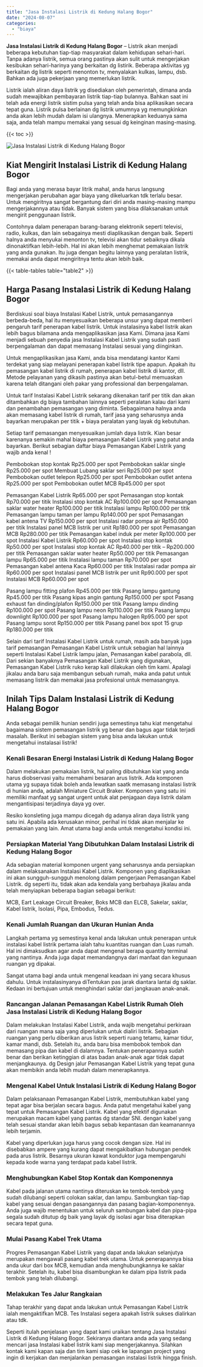 ```yaml
---
title: "Jasa Instalasi Listrik di Kedung Halang Bogor"
date: "2024-08-07"
categories: 
  - "biaya"
---
```


**Jasa Instalasi Listrik di Kedung Halang Bogor** – Listrik akan menjadi beberapa kebutuhan tiap-tiap masyarakat dalam kehidupan sehari-hari. Tanpa adanya listrik, semua orang pastinya akan sulit untuk mengerjakan kesibukan sehari-harinya yang berkaitan dg listirik. Beberapa aktivitas yg berkaitan dg listrik seperti menonton tv, menyalakan kulkas, lampu, dsb. Bahkan ada juga pekerjaan yang memerlukan listrik.

Listrik ialah aliran daya listrik yg disediakan oleh pemerintah, dimana anda sudah mewajibkan pembayaran listrik tiap-tiap bulannya. Bahkan saat ini telah ada energi listrik sistim pulsa yang telah anda bisa aplikasikan secara tepat guna. Listrik pulsa berlainan dg listrik umumnya yg memungkinkan anda akan lebih mudah dalam isi ulangnya. Menerapkan keduanya sama saja, anda telah mampu memakai yang sesuai dg keinginan masing-masing.

{{< toc >}}

![Jasa Instalasi Listrik di Kedung Halang Bogor](/images/instalasi-listrik-murah16.png)

## Kiat Mengirit Instalasi Listrik di Kedung Halang Bogor

Bagi anda yang merasa bayar litrik mahal, anda harus langsung mengerjakan perubahan agar biaya yang dikeluarkan tdk terlalu besar. Untuk mengiritnya sangat bergantung dari diri anda masing-masing mampu mengerjakannya atau tidak. Banyak sistem yang bisa dilaksanakan untuk mengirit penggunaan listrik.

Contohnya dalam penerapan barang-barang elektronik seperti televisi, radio, kulkas, dan lain sebagainya mesti diaplikasikan dengan baik. Seperti halnya anda menyukai menonton tv, televisi akan tidur sebaiknya dikala dinonaktifkan lebih-lebih. Hal ini akan lebih menghemat pemakaian listrik yang anda gunakan. Itu juga dengan begitu lainnya yang peralatan listrik, memakai anda dapat mengiritnya tentu akan lebih baik.

{{< table-tables table="table2" >}}

## Harga Pasang Instalasi Listrik di Kedung Halang Bogor

Berdiskusi soal biaya Instalasi Kabel Listrik, untuk pemasangannya berbeda-beda, hal itu menyesuaikan beberapa unsur yang dapat memberi pengaruh tarif penerapan kabel listrik. Untuk instalasinya kabel listrik akan lebih bagus bilamana anda mengaplikasikan jasa Kami. Dimana jasa Kami menjadi sebuah penyedia jasa Instalasi Kabel Listrik yang sudah pasti berpengalaman dan dapat memasang Instalasi sesuai yang diinginkan.

Untuk mengaplikasikan jasa Kami, anda bisa mendatangi kantor Kami terdekat yang siap melayani penerapan kabel listrik tipe apapun. Apakah itu pemasangan kabel listrik di rumah, penerapan kabel listrik di kantor, dll. Metode pelayanan yang dikasih pastinya akan betul-betul memuaskan karena telah ditangani oleh pakar yang professional dan berpengalaman.

Untuk tarif Instalasi Kabel Listrik sekarang dikenakan tarif per titik dan akan ditambahkan dg biaya tambahan lainnya seperti peralatan kalau dari kami dan penambahan pemasangan yang diminta. Sebagaimana halnya anda akan memasang kabel listrik di rumah, tarif jasa yang seharusnya anda bayarkan merupakan per titik + biaya peralatan yang layak dg kebutuhan.

Setiap tarif pemasangan menyesuaikan jumlah daya listrik. Kian besar karenanya semakin mahal biaya pemasangan Kabel Listrik yang patut anda bayarkan. Berikut sebagian daftar biaya Pemasangan Kabel Listrik yang wajib anda kenal !

Pembobokan stop kontak Rp25.000 per spot Pembobokan saklar single Rp25.000 per spot Membuat Lubang saklar seri Rp25.000 per spot Pembobokan outlet telepon Rp25.000 per spot Pembobokan outlet antena Rp25.000 per spot Pembobokan outlet MCB Rp45.000 per spot

Pemasangan Kabel Listrik Rp65.000 per spot Pemasangan stop kontak Rp70.000 per titik Instalasi stop kontak AC Rp100.000 per spot Pemasangan saklar water heater Rp100.000 per titik Instalasi lampu Rp100.000 per titik Pemasangan lampu taman per lampu Rp140.000 per spot Pemasangan kabel antena TV Rp150.000 per spot Instalasi radar pompa air Rp150.000 per titik Instalasi panel MCB listrik per unit Rp180.000 per spot Pemasangan MCB Rp280.000 per titik Pemasangan kabel induk per meter Rp100.000 per spot Instalasi Kabel Listrik Rp60.000 per spot Instalasi stop kontak Rp50.000 per spot Instalasi stop kontak AC Rp40.000 per titik – Rp200.000 per titik Pemasangan saklar water heater Rp50.000 per titik Pemasangan lampu Rp65.000 per titik Instalasi lampu taman Rp70.000 per spot Pemasangan kabel antena Kaca Rp60.000 per titik Instalasi radar pompa air Rp60.000 per spot Instalasi panel MCB listrik per unit Rp90.000 per spot Instalasi MCB Rp60.000 per spot

Pasang lampu fitting plafon Rp45.000 per titik Pasang lampu gantung Rp45.000 per titik Pasang kipas angin gantung Rp150.000 per spot Pasang exhaust fan dinding/plafon Rp150.000 per titik Pasang lampu dinding Rp100.000 per spot Pasang lampu neon Rp110.000 per titik Pasang lampu downlight Rp100.000 per spot Pasang lampu halogen Rp95.000 per spot Pasang lampu sorot Rp150.000 per titik Pasang panel box spot 15 grup Rp180.000 per titik

Selain dari tarif Instalasi Kabel Listrik untuk rumah, masih ada banyak juga tarif pemasangan Pemasangan Kabel Listrik untuk sebagian hal lainnya seperti Instalasi Kabel Listrik lampu jalan, Pemasangan kabel parabola, dll. Dari sekian banyaknya Pemasangan Kabel Listrik yang digunakan, Pemasangan Kabel Listrik ruko kerap kali dilakukan oleh tim kami. Apalagi jikalau anda baru saja membangun sebuah rumah, maka anda patut untuk memasang listrik dan memakai jasa profesional untuk memasangnya.

## Inilah Tips Dalam Instalasi Listrik di Kedung Halang Bogor


Anda sebagai pemilik hunian sendiri juga semestinya tahu kiat mengetahui bagaimana sistem pemasangan listrik yg benar dan bagus agar tidak terjadi masalah. Berikut ini sebagian sistem yang bisa anda lakukan untuk mengetahui instalasai listrik!

### Kenali Besaran Energi Instalasi Listrik di Kedung Halang Bogor

Dalam melakukan pemakaian listrik, hal paling dibutuhkan kiat yang anda harus diobservasi yaitu memahami besaran arus listrik. Ada komponen utama yg supaya tidak boleh anda lewatkan saatk memasang instalasi listrik di hunian anda, adalah Miniature Circuit Braker. Komponen yang satu ini memiliki manfaat yg sangat urgent untuk alat penjagaan daya listrik dalam mengantisipasi terjadinya daya yg over.

Resiko konsleting juga mampu dicegah dg adanya aliran daya listrik yang satu ini. Apabila ada kerusakan minor, perihal ini tidak akan menjalar ke pemakaian yang lain. Amat utama bagi anda untuk mengetahui kondisi ini.

### Persiapkan Material Yang Dibutuhkan Dalam Instalasi Listrik di Kedung Halang Bogor

Ada sebagian material komponen urgent yang seharusnya anda persiapkan dalam melaksanakan Instalasi Kabel Listrik. Komponen yang diaplikasikan ini akan sungguh-sungguh menolong dalam pengerjaan Pemasangan Kabel Listrik. dg seperti itu, tidak akan ada kendala yang berbahaya jikalau anda telah menyiapkan beberapa bagian sebagai berikut:

MCB, Eart Leakage Circuit Breaker, Boks MCB dan ELCB, Sakelar, saklar, Kabel listrik, Isolasi, Pipa, Embodus, Tedus.

### Kenali Jumlah Ruangan dan Ukuran Hunian Anda

Langkah pertama yg semestinya kenal anda lakukan untuk penerapan untuk instalasi kabel listrik pertama ialah tahu kuantitas ruangan dan Luas rumah. Hal ini dimaksudkan agar anda dapat mengenal berapa quantity terminal yang nantinya. Anda juga dapat memandangnya dari manfaat dan kegunaan ruangan yg dipakai.

Sangat utama bagi anda untuk mengenal keadaan ini yang secara khusus dahulu. Untuk instalasinyanya diTentukan pas jarak diantara lantai dg saklar. Kedaan ini bertujuan untuk menghindari saklar dari jangkauan anak-anak.

### Rancangan Jalanan Pemasangan Kabel Listrik Rumah Oleh Jasa Instalasi Listrik di Kedung Halang Bogor

Dalam melakukan Instalasi Kabel Listrik, anda wajib mengetahui perkiraan dari ruangan mana saja yang diperlukan untuk dialiri listrik. Sebagian ruangan yang perlu diberikan arus listrik seperti ruang tetamu, kamar tidur, kamar mandi, dsb. Setelah itu, anda baru bisa membobok tembok dan memasang pipa dan kabel di dalamnya. Tentukan penerapannya sudah benar dan berikan ketinggian di atas badan anak-anak agar tidak dapat menjangkaunya. dg Design jalur Pemasangan Kabel Listrik yang tepat guna akan membikin anda lebih mudah dalam menerapkannya.

### Mengenal Kabel Untuk Instalasi Listrik di Kedung Halang Bogor

Dalam pelaksanaan Pemasangan Kabel Listrik, membutuhkan kabel yang tepat agar bisa berjalan secara bagus. Anda patut mengetahui kabel yang tepat untuk Pemasangan Kabel Listrik. Kabel yang efektif digunakan merupakan macam kabel yang pantas dg standar SNI. dengan kabel yang telah sesuai standar akan lebih bagus sebab kepantasan dan keamanannya lebih terjamin.

Kabel yang diperlukan juga harus yang cocok dengan size. Hal ini disebabkan ampere yang kurang dapat mengakibatkan hubungan pendek pada arus listrik. Besarnya ukuran kawat konduktor juga mempengaruhi kepada kode warna yang terdapat pada kabel listrik.

### Menghubungkan Kabel Stop Kontak dan Komponennya

Kabel pada jalanan utama nantinya diteruskan ke tembok-tembok yang sudah dilubangi seperti colokan saklar, dan lampu. Sambungkan tiap-tiap kabel yang sesuai dengan pasangannya dan pasang bagian-komponennya. Anda juga wajib menentukan untuk seluruh sambungan kabel dan pipa-pipa segala sudah ditutup dg baik yang layak dg isolasi agar bisa diterapkan secara tepat guna.

### Mulai Pasang Kabel Trek Utama

Progres Pemasangan Kabel Listrik yang dapat anda lakukan selanjutya merupakan mengawali pasang kabel trek utama. Untuk penerapannya bisa anda ukur dari box MCB, kemudian anda menghubungkannya ke saklar terakhir. Setelah itu, kabel bisa disambungkan ke dalam pipa listrik pada tembok yang telah dilubangi.

### Melakukan Tes Jalur Rangkaian

Tahap terakhir yang dapat anda lakukan untuk Pemasangan Kabel Listrik ialah mengaktifkan MCB. Tes Instalasi segera apakah listrik sukses dialirkan atau tdk.

Seperti itulah penjelasan yang dapat kami uraikan tentang Jasa Instalasi Listrik di Kedung Halang Bogor. Sekiranya diantara anda ada yang sedang mencari jasa Instalasi kabel listrik kami siap mengerjakannya. Silahkan kontak kami kapan saja dan tim kami siap cek ke lapangan project yang ingin di kerjakan dan menjalankan pemasangan instalasi listrik hingga finish.
